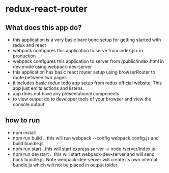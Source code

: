 # redux-react-router

## What does this app do?

* this application is a very basic bare bone setup for getting started with redux and react
* webpack configures this application to serve from index.jsx in production
* webpack configures this application to server from /public/index.html in dev mode using webpack-dev-server
* this application has basic react router setup using browserRouter to route between two pages
* it includes basic redux todo app setup from redux official website. This app just emits actions and listens.
* app does not have any presentational components
* to view output do to developer tools of your browser and view the console output

## how to run
* npm install
* npm run build .. this will run webpack --config webpack.config.js and build bundle.js
* npm run start ..this will start express server -> node /server/index.js
* npm run devstart .. this will start webpack-dev-server and will send back bundle.js. Note webpack-dev-server will create its own internal bundle.js which will not be placed in output folder
